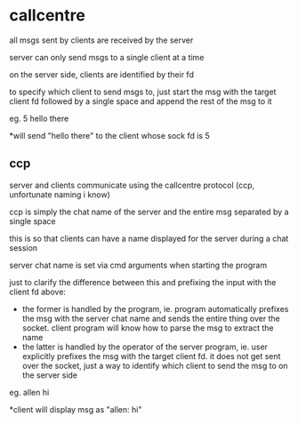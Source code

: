 # callcentre

all msgs sent by clients are received by the server

server can only send msgs to a single client at a time

on the server side, clients are identified by their fd

to specify which client to send msgs to, just start the msg with the target client fd followed by a single space and append the rest of the msg to it

eg. 5 hello there

*will send "hello there" to the client whose sock fd is 5

## ccp

server and clients communicate using the callcentre protocol (ccp, unfortunate naming i know)

ccp is simply the chat name of the server and the entire msg separated by a single space

this is so that clients can have a name displayed for the server during a chat session

server chat name is set via cmd arguments when starting the program

just to clarify the difference between this and prefixing the input with the client fd above:
- the former is handled by the program, ie. program automatically prefixes the msg with the server chat name and sends the entire thing over the socket. client program will know how to parse the msg to extract the name
- the latter is handled by the operator of the server program, ie. user explicitly prefixes the msg with the target client fd. it does not get sent over the socket, just a way to identify which client to send the msg to on the server side

eg. allen hi

*client will display msg as "allen: hi"
